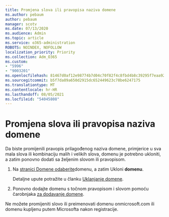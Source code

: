 ```yaml
---
title: Promjena slova ili pravopisa naziva domene
ms.author: pebaum
author: pebaum
manager: scotv
ms.date: 07/13/2020
ms.audience: Admin
ms.topic: article
ms.service: o365-administration
ROBOTS: NOINDEX, NOFOLLOW
localization_priority: Priority
ms.collection: Adm_O365
ms.custom:
- "5996"
- "9003201"
ms.openlocfilehash: 81467d0af12e98774b7d04c70f82f4c8fbd4b8c39295f7eaa925cbfe14042f9e
ms.sourcegitcommit: b5f7da89a650d2915dc652449623c78be6247175
ms.translationtype: MT
ms.contentlocale: hr-HR
ms.lasthandoff: 08/05/2021
ms.locfileid: "54045808"
---
```

# <a name="change-a-domain-name-letter-case-or-spelling"></a>Promjena slova ili pravopisa naziva domene

Da biste promijenili pravopis prilagođenog naziva domene, primjerice u sva mala slova ili kombinaciju malih i velikih slova, domenu je potrebno ukloniti, a zatim ponovno dodati sa željenim slovom ili pravopisom.

1. Na [stranici Domene odaberite](https://admin.microsoft.com/Adminportal#/Domains)domenu, a zatim Ukloni  **domenu**.</br>

    Detaljne upute potražite u članku [Uklanjanje domene](https://docs.microsoft.com/microsoft-365/admin/get-help-with-domains/remove-a-domain?view=o365-worldwide).

2. Ponovno dodajte domenu s točnom pravopisom i slovom pomoću čarobnjaka [za dodavanje domene](https://admin.microsoft.com/Adminportal#/Domains/Wizard).

Ne možete promijeniti slovo ili preimenovati domenu onmicrosoft.com ili domenu kupljenu putem Microsofta nakon registracije.